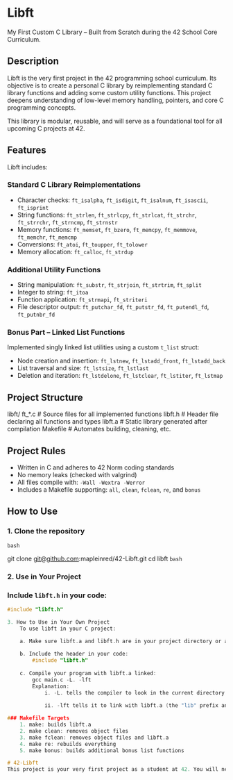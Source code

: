 # Libft

My First Custom C Library – Built from Scratch during the 42 School Core Curriculum.

## Description

Libft is the very first project in the 42 programming school curriculum. Its objective is to create a personal C library by reimplementing standard C library functions and adding some custom utility functions. This project deepens understanding of low-level memory handling, pointers, and core C programming concepts.

This library is modular, reusable, and will serve as a foundational tool for all upcoming C projects at 42.

## Features

Libft includes:

### Standard C Library Reimplementations

- Character checks: `ft_isalpha`, `ft_isdigit`, `ft_isalnum`, `ft_isascii`, `ft_isprint`
- String functions: `ft_strlen`, `ft_strlcpy`, `ft_strlcat`, `ft_strchr`, `ft_strrchr`, `ft_strncmp`, `ft_strnstr`
- Memory functions: `ft_memset`, `ft_bzero`, `ft_memcpy`, `ft_memmove`, `ft_memchr`, `ft_memcmp`
- Conversions: `ft_atoi`, `ft_toupper`, `ft_tolower`
- Memory allocation: `ft_calloc`, `ft_strdup`

### Additional Utility Functions

- String manipulation: `ft_substr`, `ft_strjoin`, `ft_strtrim`, `ft_split`
- Integer to string: `ft_itoa`
- Function application: `ft_strmapi`, `ft_striteri`
- File descriptor output: `ft_putchar_fd`, `ft_putstr_fd`, `ft_putendl_fd`, `ft_putnbr_fd`

###  Bonus Part – Linked List Functions

Implemented singly linked list utilities using a custom `t_list` struct:

- Node creation and insertion: `ft_lstnew`, `ft_lstadd_front`, `ft_lstadd_back`
- List traversal and size: `ft_lstsize`, `ft_lstlast`
- Deletion and iteration: `ft_lstdelone`, `ft_lstclear`, `ft_lstiter`, `ft_lstmap`

## Project Structure

libft/
    ft_*.c # Source files for all implemented functions
    libft.h # Header file declaring all functions and types
    libft.a # Static library generated after compilation
    Makefile # Automates building, cleaning, etc.

## Project Rules

- Written in C and adheres to 42 Norm coding standards
- No memory leaks (checked with valgrind)
- All files compile with: `-Wall -Wextra -Werror`
- Includes a Makefile supporting: `all`, `clean`, `fclean`, `re`, and `bonus`

## How to Use

### 1. Clone the repository

```bash```

git clone git@github.com:mapleinred/42-Libft.git
cd libft
```bash```
### 2. Use in Your Project

### Include `libft.h` in your code:
```c
#include "libft.h"

3. How to Use in Your Own Project
    To use libft in your C project:
    
    a. Make sure libft.a and libft.h are in your project directory or adjust include/library paths accordingly.

    b. Include the header in your code:
        #include "libft.h"
    
    c. Compile your program with libft.a linked:
        gcc main.c -L. -lft
        Explanation:
            i. -L. tells the compiler to look in the current directory for libraries
            
            ii. -lft tells it to link with libft.a (the "lib" prefix and ".a" extension are implied)

### Makefile Targets
    1. make: builds libft.a
    2. make clean: removes object files
    3. make fclean: removes object files and libft.a
    4. make re: rebuilds everything
    5. make bonus: builds additional bonus list functions

# 42-Libft
This project is your very first project as a student at 42. You will need to recode a few functions of the C standard library as well as some other utility functions that you will use during your whole cursus.
